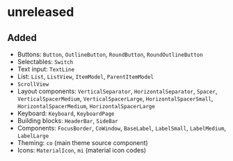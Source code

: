 # unreleased

## Added

* Buttons: `Button`, `OutlineButton`, `RoundButton`, `RoundOutlineButton`
* Selectables: `Switch`
* Text input: `TextLine`
* List: `List`, `ListView`, `ItemModel`, `ParentItemModel` 
* `ScrollView`
* Layout components: `VerticalSeparator`, `HorizontalSeparator`, `Spacer`, `VerticalSpacerMedium`,
    `VerticalSpacerLarge`, `HorizontalSpacerSmall`, `HorizontalSpacerMedium`, `HorizontalSpacerLarge`
* Keyboard: `Keyboard`, `KeyboardPage`
* Building blocks: `HeaderBar`, `SideBar`
* Components: `FocusBorder`, `CoWindow`, `BaseLabel`, `LabelSmall`, `LabelMedium`, `LabelLarge`
* Theming: `co` (main theme source component)
* Icons: `MaterialIcon`, `mi` (material icon codes)

